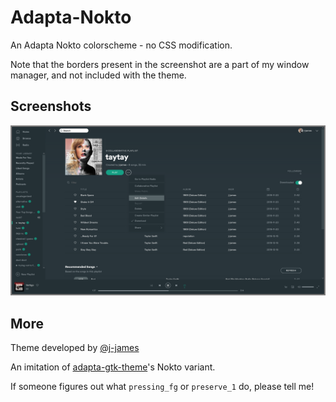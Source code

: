 # Adapta-Nokto

An Adapta Nokto colorscheme - no CSS modification.

Note that the borders present in the screenshot are a part of my window manager, and not included with the theme. 

## Screenshots

![Adapta-Nokto themed Spotify screenshot](screenshot.png)

## More

Theme developed by [@j-james](https://github.com/j-james)

An imitation of [adapta-gtk-theme](https://github.com/adapta-project/adapta-gtk-theme)'s Nokto variant.

If someone figures out what `pressing_fg` or `preserve_1` do, please tell me!
